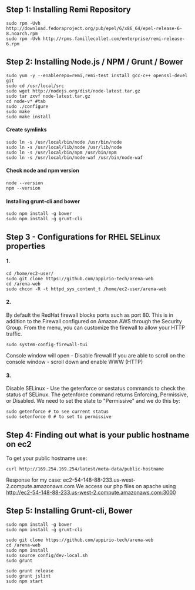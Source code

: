 
Step 1: Installing Remi Repository
-------------------------------------------

    sudo rpm -Uvh http://download.fedoraproject.org/pub/epel/6/x86_64/epel-release-6-8.noarch.rpm
    sudo rpm -Uvh http://rpms.famillecollet.com/enterprise/remi-release-6.rpm

Step 2: Installing Node.js / NPM / Grunt / Bower
-------------------------------------------

    sudo yum -y --enablerepo=remi,remi-test install gcc-c++ openssl-devel git
    sudo cd /usr/local/src
    sudo wget http://nodejs.org/dist/node-latest.tar.gz
    sudo tar zxvf node-latest.tar.gz
    cd node-v* #tab
    sudo ./configure
    sudo make
    sudo make install

#### Create symlinks

    sudo ln -s /usr/local/bin/node /usr/bin/node
    sudo ln -s /usr/local/lib/node /usr/lib/node
    sudo ln -s /usr/local/bin/npm /usr/bin/npm
    sudo ln -s /usr/local/bin/node-waf /usr/bin/node-waf

#### Check node and npm version

    node --version
    npm --version

#### Installing grunt-cli and bower

    sudo npm install -g bower
    sudo npm install -g grunt-cli

Step 3 - Configurations for RHEL SELinux properties
-------------------------------------------
#### 1.

    cd /home/ec2-user/
    sudo git clone https://github.com/appirio-tech/arena-web
    cd /arena-web
    sudo chcon -R -t httpd_sys_content_t /home/ec2-user/arena-web

#### 2.
By default the RedHat firewall blocks ports such as port 80. This is in addition to the Firewall configured on Amazon AWS through the Security Group. From the menu, you can customize the firewall to allow your HTTP traffic.

    sudo system-config-firewall-tui

Console window will open - Disable firewall
If you are able to scroll on the console window - scroll down and enable WWW (HTTP)

#### 3.
Disable SELinux - Use the getenforce or sestatus commands to check the status of SELinux. The getenforce command returns Enforcing, Permissive, or Disabled. We need to set the state to "Permissive" and we do this by:

    sudo getenforce # to see current status
    sudo setenforce 0 # to set to permissive

Step 4: Finding out what is your public hostname on ec2
-------------------------------------------
To get your public hostname use:

    curl http://169.254.169.254/latest/meta-data/public-hostname

Response for my case: ec2-54-148-88-233.us-west-2.compute.amazonaws.com
We access our php files on apache using http://ec2-54-148-88-233.us-west-2.compute.amazonaws.com:3000

Step 5: Installing Grunt-cli, Bower
-------------------------------------------

    sudo npm install -g bower
    sudo npm install -g grunt-cli

    sudo git clone https://github.com/appirio-tech/arena-web
    cd /arena-web
    sudo npm install
    sudo source config/dev-local.sh
    sudo grunt

    sudo grunt release
    sudo grunt jslint
    sudo npm start

